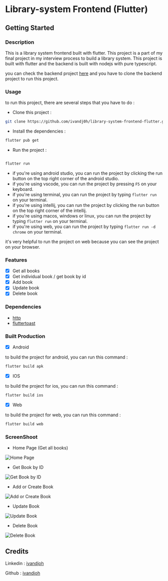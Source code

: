 # Library-system Frontend (Flutter)

## Getting Started

### Description

This is a library system frontend built with flutter. This project is a part of my final project in my interview process to build a library system. This project is built with flutter and the backend is built with nodejs with pure typescript.

you can check the backend project [here](https://github.com/ivandj0h/library-system-backend-service.git) and you have to clone the backend project to run this project.

### Usage

to run this project, there are several steps that you have to do :

- Clone this project :

```bash
git clone https://github.com/ivandj0h/library-system-frontend-flutter.git
```

- Install the dependencies :

```bash
flutter pub get
```

- Run the project :

```bash

flutter run
```

- if you're using android studio, you can run the project by clicking the run button on the top right corner of the android studio.
- if you're using vscode, you can run the project by pressing `F5` on your keyboard.
- if you're using terminal, you can run the project by typing `flutter run` on your terminal.
- if you're using intellij, you can run the project by clicking the run button on the top right corner of the intellij.
- if you're using macos, windows or linux, you can run the project by typing `flutter run` on your terminal.
- if you're using web, you can run the project by typing `flutter run -d chrome` on your terminal.

it's very helpful to run the project on web because you can see the project on your browser.

### Features

- [x] Get all books
- [x] Get individual book / get book by id
- [x] Add book
- [x] Update book
- [x] Delete book

### Dependencies

- [http](https://pub.dev/packages/http)
- [fluttertoast](https://pub.dev/packages/fluttertoast)

### Built Production

- [x] Android

to build the project for android, you can run this command :

```bash
flutter build apk
```

- [x] IOS

to build the project for ios, you can run this command :

```bash
flutter build ios
```

- [x] Web

to build the project for web, you can run this command :

```bash
flutter build web
```

### ScreenShoot

- Home Page (Get all books)

![Home Page](./public/book_lists.png)

- Get Book by ID

![Get Book by ID](./public/book_details.png)

- Add or Create Book

![Add or Create Book](./public/book_created.png)

- Update Book

![Update Book](./public/book_updated.png)

- Delete Book

![Delete Book](./public/book_deleted.png)

## Credits

Linkedin : [ivandjoh](https://linkedin.com/in/ivandjoh)

Github : [ivandjoh](https://github.com/ivandj0h)
